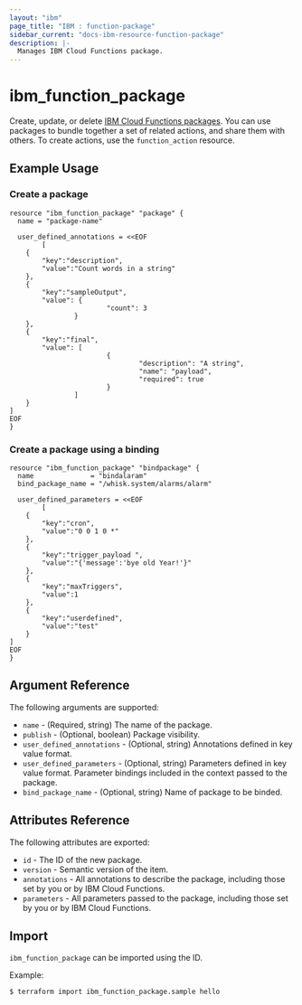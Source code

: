 ```yaml
---
layout: "ibm"
page_title: "IBM : function-package"
sidebar_current: "docs-ibm-resource-function-package"
description: |-
  Manages IBM Cloud Functions package.
---
```


# ibm\_function_package

Create, update, or delete [IBM Cloud Functions packages](https://cloud.ibm.com/docs/openwhisk/openwhisk_packages.html#openwhisk_packages). You can use packages to bundle together a set of related actions, and share them with others. To create actions, use the `function_action` resource.

## Example Usage

### Create a package

```hcl
resource "ibm_function_package" "package" {
  name = "package-name"

  user_defined_annotations = <<EOF
        [
    {
        "key":"description",
        "value":"Count words in a string"
    },
    {
        "key":"sampleOutput",
        "value": {
                        "count": 3
                }
    },
    {
        "key":"final",
        "value": [
                        {
                                "description": "A string",
                                "name": "payload",
                                "required": true
                        }
                ]
    }
]
EOF
}
```

### Create a package using a binding

``` hcl
resource "ibm_function_package" "bindpackage" {
  name              = "bindalaram"
  bind_package_name = "/whisk.system/alarms/alarm"

  user_defined_parameters = <<EOF
        [
    {
        "key":"cron",
        "value":"0 0 1 0 *"
    },
    {
        "key":"trigger_payload ",
        "value":"{'message':'bye old Year!'}"
    },
    {
        "key":"maxTriggers",
        "value":1
    },
    {
        "key":"userdefined",
        "value":"test"
    }
]
EOF
}

```

## Argument Reference

The following arguments are supported:

* `name` - (Required, string) The name of the package.
* `publish` - (Optional, boolean) Package visibility.
* `user_defined_annotations` - (Optional, string) Annotations defined in key value format.
* `user_defined_parameters` - (Optional, string) Parameters defined in key value format. Parameter bindings included in the context passed to the package.
* `bind_package_name` - (Optional, string) Name of package to be binded.

## Attributes Reference

The following attributes are exported:

* `id` - The ID of the new package.
* `version` - Semantic version of the item.
* `annotations` - All annotations to describe the package, including those set by you or by IBM Cloud Functions.
* `parameters` - All parameters passed to the package, including those set by you or by IBM Cloud Functions.

## Import

`ibm_function_package` can be imported using the ID.

Example:

```
$ terraform import ibm_function_package.sample hello

```
